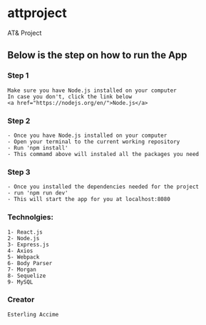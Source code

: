 # attproject
AT&amp; Project


## Below is the step on how to run the App

### Step 1
```
Make sure you have Node.js installed on your computer
In case you don't, click the link below
<a href="https://nodejs.org/en/">Node.js</a>
```

### Step 2

```
- Once you have Node.js installed on your computer
- Open your terminal to the current working repository
- Run 'npm install'
- This commamd above will instaled all the packages you need
```

### Step 3
```
- Once you installed the dependencies needed for the project
- run 'npm run dev'
- This will start the app for you at localhost:8080
```


### Technolgies:
```
1- React.js
2- Node.js
3- Express.js
4- Axios
5- Webpack
6- Body Parser
7- Morgan
8- Sequelize
9- MySQL
```

### Creator
```
Esterling Accime
```
